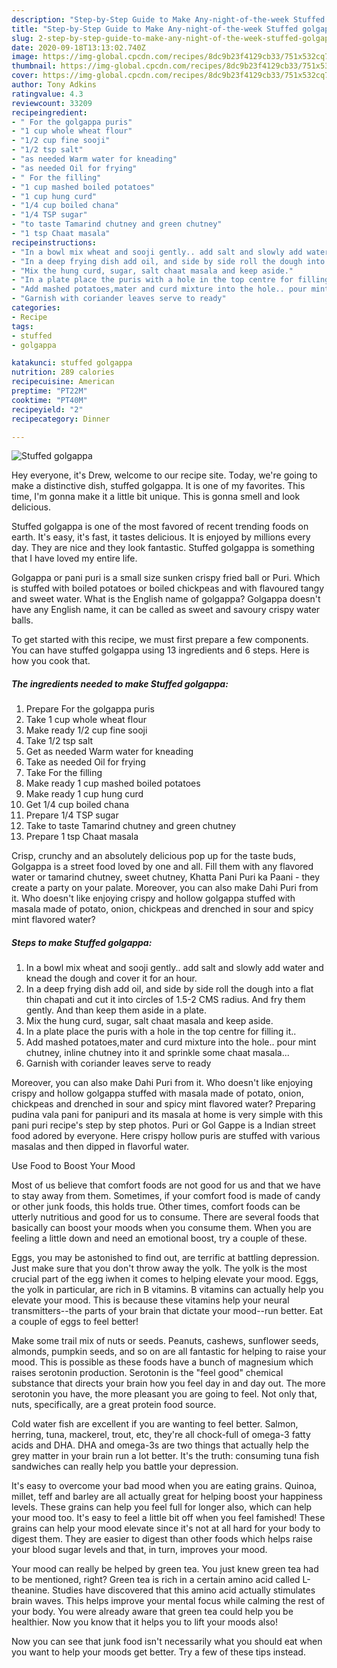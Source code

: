 ```yaml
---
description: "Step-by-Step Guide to Make Any-night-of-the-week Stuffed golgappa"
title: "Step-by-Step Guide to Make Any-night-of-the-week Stuffed golgappa"
slug: 2-step-by-step-guide-to-make-any-night-of-the-week-stuffed-golgappa
date: 2020-09-18T13:13:02.740Z
image: https://img-global.cpcdn.com/recipes/8dc9b23f4129cb33/751x532cq70/stuffed-golgappa-recipe-main-photo.jpg
thumbnail: https://img-global.cpcdn.com/recipes/8dc9b23f4129cb33/751x532cq70/stuffed-golgappa-recipe-main-photo.jpg
cover: https://img-global.cpcdn.com/recipes/8dc9b23f4129cb33/751x532cq70/stuffed-golgappa-recipe-main-photo.jpg
author: Tony Adkins
ratingvalue: 4.3
reviewcount: 33209
recipeingredient:
- " For the golgappa puris"
- "1 cup whole wheat flour"
- "1/2 cup fine sooji"
- "1/2 tsp salt"
- "as needed Warm water for kneading"
- "as needed Oil for frying"
- " For the filling"
- "1 cup mashed boiled potatoes"
- "1 cup hung curd"
- "1/4 cup boiled chana"
- "1/4 TSP sugar"
- "to taste Tamarind chutney and green chutney"
- "1 tsp Chaat masala"
recipeinstructions:
- "In a bowl mix wheat and sooji gently.. add salt and slowly add water and knead the dough and cover it for an hour."
- "In a deep frying dish add oil, and side by side roll the dough into a flat thin chapati and cut it into circles of 1.5-2 CMS radius. And fry them gently. And than keep them aside in a plate."
- "Mix the hung curd, sugar, salt chaat masala and keep aside."
- "In a plate place the puris with a hole in the top centre for filling it.."
- "Add mashed potatoes,mater and curd mixture into the hole.. pour mint chutney, inline chutney into it and sprinkle some chaat masala..."
- "Garnish with coriander leaves serve to ready"
categories:
- Recipe
tags:
- stuffed
- golgappa

katakunci: stuffed golgappa 
nutrition: 289 calories
recipecuisine: American
preptime: "PT22M"
cooktime: "PT40M"
recipeyield: "2"
recipecategory: Dinner

---
```



![Stuffed golgappa](https://img-global.cpcdn.com/recipes/8dc9b23f4129cb33/751x532cq70/stuffed-golgappa-recipe-main-photo.jpg)

Hey everyone, it's Drew, welcome to our recipe site. Today, we're going to make a distinctive dish, stuffed golgappa. It is one of my favorites. This time, I'm gonna make it a little bit unique. This is gonna smell and look delicious.

Stuffed golgappa is one of the most favored of recent trending foods on earth. It's easy, it's fast, it tastes delicious. It is enjoyed by millions every day. They are nice and they look fantastic. Stuffed golgappa is something that I have loved my entire life.

Golgappa or pani puri is a small size sunken crispy fried ball or Puri. Which is stuffed with boiled potatoes or boiled chickpeas and with flavoured tangy and sweet water. What is the English name of golgappa? Golgappa doesn&#39;t have any English name, it can be called as sweet and savoury crispy water balls.


To get started with this recipe, we must first prepare a few components. You can have stuffed golgappa using 13 ingredients and 6 steps. Here is how you cook that.

<!--inarticleads1-->

##### The ingredients needed to make Stuffed golgappa:

1. Prepare  For the golgappa puris
1. Take 1 cup whole wheat flour
1. Make ready 1/2 cup fine sooji
1. Take 1/2 tsp salt
1. Get as needed Warm water for kneading
1. Take as needed Oil for frying
1. Take  For the filling
1. Make ready 1 cup mashed boiled potatoes
1. Make ready 1 cup hung curd
1. Get 1/4 cup boiled chana
1. Prepare 1/4 TSP sugar
1. Take to taste Tamarind chutney and green chutney
1. Prepare 1 tsp Chaat masala


Crisp, crunchy and an absolutely delicious pop up for the taste buds, Golgappa is a street food loved by one and all. Fill them with any flavored water or tamarind chutney, sweet chutney, Khatta Pani Puri ka Paani - they create a party on your palate. Moreover, you can also make Dahi Puri from it. Who doesn&#39;t like enjoying crispy and hollow golgappa stuffed with masala made of potato, onion, chickpeas and drenched in sour and spicy mint flavored water? 

<!--inarticleads2-->

##### Steps to make Stuffed golgappa:

1. In a bowl mix wheat and sooji gently.. add salt and slowly add water and knead the dough and cover it for an hour.
1. In a deep frying dish add oil, and side by side roll the dough into a flat thin chapati and cut it into circles of 1.5-2 CMS radius. And fry them gently. And than keep them aside in a plate.
1. Mix the hung curd, sugar, salt chaat masala and keep aside.
1. In a plate place the puris with a hole in the top centre for filling it..
1. Add mashed potatoes,mater and curd mixture into the hole.. pour mint chutney, inline chutney into it and sprinkle some chaat masala...
1. Garnish with coriander leaves serve to ready


Moreover, you can also make Dahi Puri from it. Who doesn&#39;t like enjoying crispy and hollow golgappa stuffed with masala made of potato, onion, chickpeas and drenched in sour and spicy mint flavored water? Preparing pudina vala pani for panipuri and its masala at home is very simple with this pani puri recipe&#39;s step by step photos. Puri or Gol Gappe is a Indian street food adored by everyone. Here crispy hollow puris are stuffed with various masalas and then dipped in flavorful water. 

Use Food to Boost Your Mood


Most of us believe that comfort foods are not good for us and that we have to stay away from them. Sometimes, if your comfort food is made of candy or other junk foods, this holds true. Other times, comfort foods can be utterly nutritious and good for us to consume. There are several foods that basically can boost your moods when you consume them. When you are feeling a little down and need an emotional boost, try a couple of these.

Eggs, you may be astonished to find out, are terrific at battling depression. Just make sure that you don't throw away the yolk. The yolk is the most crucial part of the egg iwhen it comes to helping elevate your mood. Eggs, the yolk in particular, are rich in B vitamins. B vitamins can actually help you elevate your mood. This is because these vitamins help your neural transmitters--the parts of your brain that dictate your mood--run better. Eat a couple of eggs to feel better!

Make some trail mix of nuts or seeds. Peanuts, cashews, sunflower seeds, almonds, pumpkin seeds, and so on are all fantastic for helping to raise your mood. This is possible as these foods have a bunch of magnesium which raises serotonin production. Serotonin is the "feel good" chemical substance that directs your brain how you feel day in and day out. The more serotonin you have, the more pleasant you are going to feel. Not only that, nuts, specifically, are a great protein food source.

Cold water fish are excellent if you are wanting to feel better. Salmon, herring, tuna, mackerel, trout, etc, they're all chock-full of omega-3 fatty acids and DHA. DHA and omega-3s are two things that actually help the grey matter in your brain run a lot better. It's the truth: consuming tuna fish sandwiches can really help you battle your depression. 

It's easy to overcome your bad mood when you are eating grains. Quinoa, millet, teff and barley are all actually great for helping boost your happiness levels. These grains can help you feel full for longer also, which can help your mood too. It's easy to feel a little bit off when you feel famished! These grains can help your mood elevate since it's not at all hard for your body to digest them. They are easier to digest than other foods which helps raise your blood sugar levels and that, in turn, improves your mood.

Your mood can really be helped by green tea. You just knew green tea had to be mentioned, right? Green tea is rich in a certain amino acid called L-theanine. Studies have discovered that this amino acid actually stimulates brain waves. This helps improve your mental focus while calming the rest of your body. You were already aware that green tea could help you be healthier. Now you know that it helps you to lift your moods also!

Now you can see that junk food isn't necessarily what you should eat when you want to help your moods get better. Try  a few  of  these  tips  instead.

